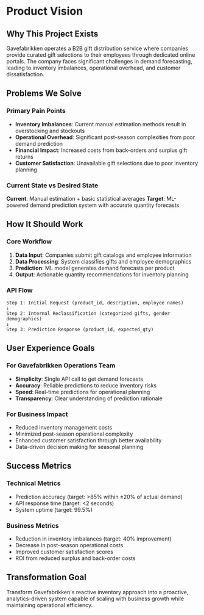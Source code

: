 # Product Vision

## Why This Project Exists

Gavefabrikken operates a B2B gift distribution service where companies provide curated gift selections to their employees through dedicated online portals. The company faces significant challenges in demand forecasting, leading to inventory imbalances, operational overhead, and customer dissatisfaction.

## Problems We Solve

### Primary Pain Points
- **Inventory Imbalances**: Current manual estimation methods result in overstocking and stockouts
- **Operational Overhead**: Significant post-season complexities from poor demand prediction
- **Financial Impact**: Increased costs from back-orders and surplus gift returns
- **Customer Satisfaction**: Unavailable gift selections due to poor inventory planning

### Current State vs Desired State
**Current**: Manual estimation + basic statistical averages
**Target**: ML-powered demand prediction system with accurate quantity forecasts

## How It Should Work

### Core Workflow
1. **Data Input**: Companies submit gift catalogs and employee information
2. **Data Processing**: System classifies gifts and employee demographics
3. **Prediction**: ML model generates demand forecasts per product
4. **Output**: Actionable quantity recommendations for inventory planning

### API Flow
```
Step 1: Initial Request (product_id, description, employee names)
↓
Step 2: Internal Reclassification (categorized gifts, gender demographics)
↓
Step 3: Prediction Response (product_id, expected_qty)
```

## User Experience Goals

### For Gavefabrikken Operations Team
- **Simplicity**: Single API call to get demand forecasts
- **Accuracy**: Reliable predictions to reduce inventory risks
- **Speed**: Real-time predictions for operational planning
- **Transparency**: Clear understanding of prediction rationale

### For Business Impact
- Reduced inventory management costs
- Minimized post-season operational complexity
- Enhanced customer satisfaction through better availability
- Data-driven decision making for seasonal planning

## Success Metrics

### Technical Metrics
- Prediction accuracy (target: >85% within ±20% of actual demand)
- API response time (target: <2 seconds)
- System uptime (target: 99.5%)

### Business Metrics
- Reduction in inventory imbalances (target: 40% improvement)
- Decrease in post-season operational costs
- Improved customer satisfaction scores
- ROI from reduced surplus and back-order costs

## Transformation Goal

Transform Gavefabrikken's reactive inventory approach into a proactive, analytics-driven system capable of scaling with business growth while maintaining operational efficiency.